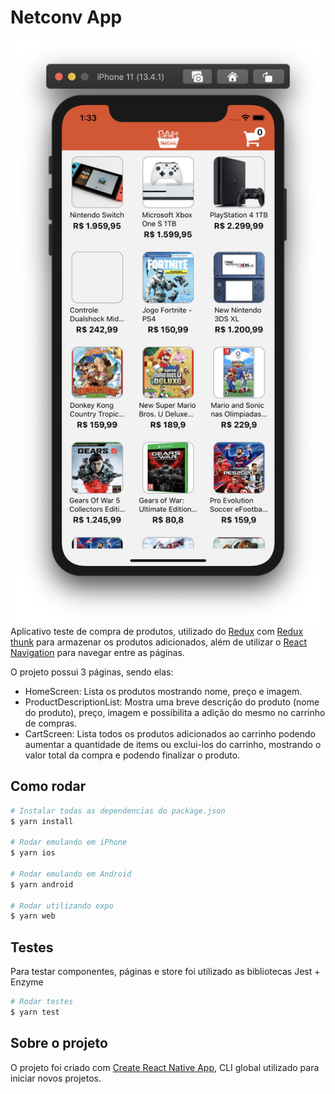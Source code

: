 # Netconv App

![Project Homepage](.github/homescreen.png)
Aplicativo teste de compra de produtos, utilizado do [Redux](https://github.com/reduxjs/redux) com [Redux thunk](https://github.com/reduxjs/redux-thunk) para armazenar os produtos adicionados, além de utilizar o [React Navigation](https://reactnavigation.org/docs/getting-started) para navegar entre as páginas.

O projeto possui 3 páginas, sendo elas:

- HomeScreen: Lista os produtos mostrando nome, preço e imagem.
- ProductDescriptionList: Mostra uma breve descrição do produto (nome do produto), preço, imagem e possibilita a adição do mesmo no carrinho de compras.
- CartScreen: Lista todos os produtos adicionados ao carrinho podendo aumentar a quantidade de items ou exclui-los do carrinho, mostrando o valor total da compra e podendo finalizar o produto.

## Como rodar

```sh
# Instalar todas as dependencias do package.json
$ yarn install

# Rodar emulando em iPhone
$ yarn ios

# Rodar emulando em Android
$ yarn android

# Rodar utilizando expo
$ yarn web
```

## Testes

Para testar componentes, páginas e store foi utilizado as bibliotecas Jest + Enzyme

```sh
# Rodar testes
$ yarn test
```

## Sobre o projeto

O projeto foi criado com [Create React Native App](https://reactnative.dev/blog/2017/03/13/introducing-create-react-native-app), CLI global utilizado para iniciar novos projetos.